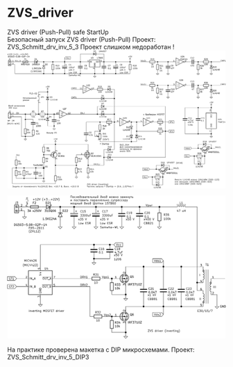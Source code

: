 # ZVS_driver
ZVS driver (Push-Pull) safe StartUp  
Безопасный запуск ZVS driver (Push-Pull)
Проект: ZVS_Schmitt_drv_inv_5_3
Проект слишком недоработан ! 
![Image alt](https://github.com/forregister84/ZVS_driver/blob/main/Image/ZVS_Schmitt_drv_inv_5_3_001.png)

![Image alt](https://github.com/forregister84/ZVS_driver/blob/main/Image/ZVS_Schmitt_drv_inv_5_3_002.png)

На практике проверена макетка с DIP микросхемами. Проект: ZVS_Schmitt_drv_inv_5_DIP3

